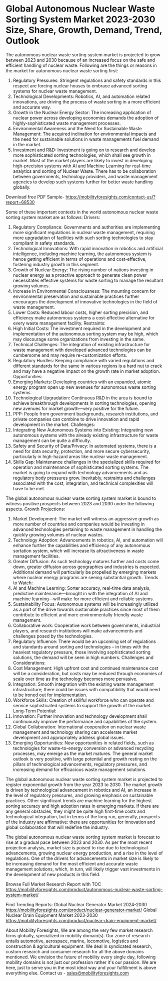 # Global Autonomous Nuclear Waste Sorting System Market 2023-2030 Size, Share, Growth, Demand, Trend, Outlook

The autonomous nuclear waste sorting system market is projected to grow between 2023 and 2030 because of an increased focus on the safe and efficient handling of nuclear waste. Following are the things or reasons in the market for autonomous nuclear waste sorting first:
1.	Regulatory Pressures: Stringent regulations and safety standards in this respect are forcing nuclear houses to embrace advanced sorting systems for nuclear waste management.
2.	Technological Developments: Robotics, AI, and automation related innovations, are driving the process of waste sorting in a more efficient and accurate way.
3.	Growth in the Nuclear Energy Sector: The increasing application of nuclear power across developing economies demands the adoption of highly-sophisticated waste management processes.
4.	Environmental Awareness and the Need for Sustainable Waste Management: The acquired inclination for environmental impacts and the need for sustainable solutions in waste managements fuel demand in the market.
5.	Investment and R&D: Investment is going on to research and develop more sophisticated sorting technologies, which shall see growth in market.
Most of the market players are likely to invest in developing high-precision systems with AI and Machine Learning for real-time analytics and sorting of Nuclear Waste. There has to be collaboration between governments, technology providers, and waste management agencies to develop such systems further for better waste handling globally.

Download free PDF Sample- https://mobilityforesights.com/contact-us/?report=68530

Some of these important contexts in the world autonomous nuclear waste sorting system market are as follows:
Drivers:
1.	Regulatory Compliance: Governments and authorities are implementing more significant regulations in nuclear waste management, requiring more upgradation of facilities with such sorting technologies to stay compliant in safety standards.
2.	Technological Innovations: With rapid innovation in robotics and artificial intelligence, including machine learning, the autonomous system is hence getting efficient in terms of operations and cost-effective, fostering industry growth in this segment.
3.	Growth of Nuclear Energy: The rising number of nations investing in nuclear energy as a proactive approach to generate clean power necessitates effective systems for waste sorting to manage the resultant growing volumes.
4.	Increase in Environmental Consciousness: The mounting concern for environmental preservation and sustainable practices further encourages the development of innovative technologies in the field of waste management.
5.	Lower Costs: Reduced labour costs, higher sorting precision, and efficiency make autonomous systems a cost-effective alternative for every waste management facility.
Restraints:
1.	High Initial Costs: The investment required in the development and implementation of the autonomous sorting system may be high, which may discourage some organizations from investing in the same.
2.	Technical Challenges: The integration of existing infrastructure for waste management with developed advanced technologies can be cumbersome and may require re-customization efforts.
3.	Regulatory Hurdles: Keeping compliance with varied regulations and different standards for the same in various regions is a hard nut to crack and may have a negative impact on the growth rate in market adoption.
Opportunities:
1.	Emerging Markets: Developing countries with an expanded, atomic energy program open up new avenues for autonomous waste sorting systems.
2.	Technological Upgradation: Continuous R&D in the area is bound to achieve breakthrough developments in sorting technologies, opening new avenues for market growth—very positive for the future.
3.	PPP: People from government backgrounds, research institutions, and private companies can combine to drive innovation and rapid development in the market.
Challenges:
1.	Integrating New Autonomous Systems into Existing: Integrating new autonomous systems with the already existing infrastructure for waste management can be quite a difficulty.
2.	Safety and Security of Data/Privacy: In automated systems, there is a need for data security, protection, and more secure cybersecurity, particularly in high-hazard areas like nuclear waste management.
3.	Skills Gap: Maintenance challenges in the specialized skills required for operation and maintenance of sophisticated sorting systems.
The market is going to expand with technology advancements and as regulatory body pressures grow. Inevitably, restraints and challenges associated with the cost, integration, and technical complexities will have to be met.

The global autonomous nuclear waste sorting system market is bound to witness positive prospects between 2023 and 2030 under the following aspects.
Growth Projections:
1.	Market Development: The market will witness an aggressive growth as more number of countries and companies would be investing in advanced technologies pertaining to waste management in handling the quickly growing volumes of nuclear wastes.
2.	Technology Adoption: Advancements in robotics, AI, and automation will enhance further the capabilities and efficiency of any autonomous sortation system, which will increase its attractiveness in waste management facilities.
3.	Greater Diffusion: As such technology matures further and costs come down, greater diffusion across geographies and industries is expected. Additional demand will particularly be propelled by emerging markets where nuclear energy programs are seeing substantial growth.
Trends to Watch:
1.	AI and Machine Learning: Sorter accuracy, real-time data analysis, predictive maintenance—brought in with the integration of AI and machine learning—will make for more efficient and reliable systems.
2.	Sustainability Focus: Autonomous systems will be increasingly utilized as a part of the drive towards sustainable practices since most of them contribute to efficient and more environmentally friendly waste management.
3.	Collaborative work: Cooperative work between governments, industrial players, and research institutions will make advancements and challenges posed by the technologies.
4.	Regulatory Influence: There would be an upcoming set of regulations and standards around sorting and technologies – in times with the heaviest regulatory pressure, those involving sophisticated sorting solutions, the demand will be seen in high numbers.
Challenges and Considerations:
1.	Cost Management: High upfront cost and continued maintenance cost will be a consideration, but costs may be reduced through economies of scale over time as the technology becomes more pervasive.
2.	Integration: Smooth integration with the existing waste management infrastructure; there could be issues with compatibility that would need to be ironed out for implementation.
3.	Workforce Skills: Creation of skillful workforce who can operate and service sophisticated systems to support the growth of the market.
Long-Term Potential:
1.	Innovation: Further innovation and technology development shall continuously improve the performance and capabilities of the system.
2.	Global Collaboration: International cooperation on nuclear waste management and technology sharing can accelerate market development and appropriately address global issues.
3.	Emerging Opportunities: New opportunities in related fields, such as technologies for waste-to-energy conversion or advanced recycling processes, may emerge as the market matures.
The general market outlook is very positive, with large potential and growth resting on the pillars of technological advancements, regulatory pressures, and increasing demand for efficacious waste management solutions.

The global autonomous nuclear waste sorting system market is projected to register exponential growth from the year 2023 to 2030. The market growth is driven by technological advancement in robotics and AI, an increase in the level of regulatory pressures, and growing emphasis on sustainable practices. Other significant trends are machine learning for the highest sorting accuracy and high adoption rates in emerging markets. If there are any general obstacles, they might be quite high first-time costs and technological integration, but in terms of the long run, generally, prospects of the industry are affirmative: there are opportunities for innovation and global collaboration that will redefine the industry.

The global autonomous nuclear waste sorting system market is forecast to rise at a gradual pace between 2023 and 2030. As per the most recent projection analysis, market size is poised to rise due to technological advancements, growing nuclear energy production, and a rise in the level of regulations. One of the drivers for advancements in market size is likely to be increasing demand for the most efficient and accurate waste management solutions, which, in turn, will likely trigger vast investments in the development of new products in this field.




Browse Full Market Research Report with TOC https://mobilityforesights.com/product/autonomous-nuclear-waste-sorting-system-market/

Find Trending Reports:
Global Nuclear Generator Market 2024-2030
https://mobilityforesights.com/product/nuclear-generator-market/
Global Nuclear Drain Equipment Market 2023-2030
https://mobilityforesights.com/product/nuclear-drain-equipment-market/


About Mobility Foresights,
We are among the very few market research firms globally, specialized in mobility domain(s). Our zone of research entails automotive, aerospace, marine, locomotive, logistics and construction & agricultural equipment. We deal in syndicated research, custom research and consumer research for all the above domains mentioned.
We envision the future of mobility every single day, following mobility domains is not just our profession rather it's our passion. We are here, just to serve you in the most ideal way and your fulfillment is above everything else. Contact us -  sales@mobilityforesights.com 

